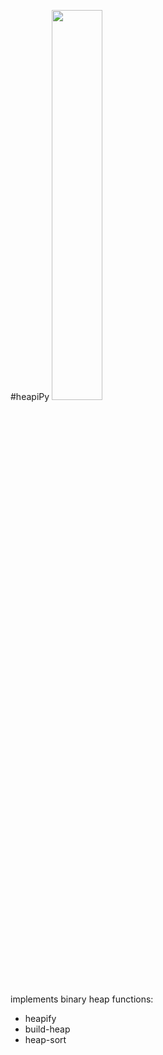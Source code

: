 #heapiPy
<img src="https://cdn-images-1.medium.com/max/992/0*n1kj9gwvPyboSVWE.png" width="40%">
<p>implements binary heap functions:</p>
<ul>
  <li>heapify</li>
  <li>build-heap</li>
  <li>heap-sort</li>
</ul>